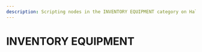 ```yaml
---
description: Scripting nodes in the INVENTORY EQUIPMENT category on Halo Infinite.
---
```


# INVENTORY EQUIPMENT

